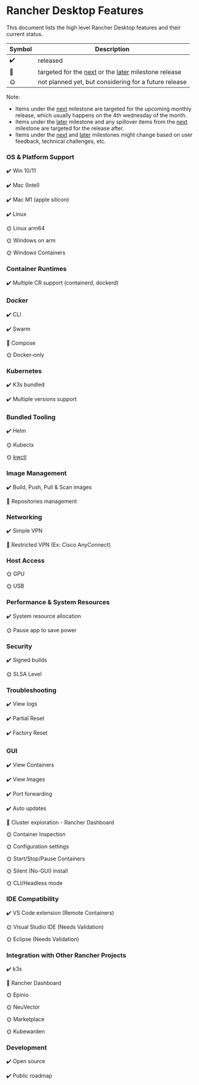 # Rancher Desktop Features

This document lists the high level Rancher Desktop features and their current status.

| Symbol | Description |
| ------------- | ---------------- |
| :heavy_check_mark: | released |
| :calendar: | targeted for the [next] or the [later] milestone release |
| :sun_with_face:| not planned yet, but considering for a future release |

Note:
- Items under the [next] milestone are targeted for the upcoming monthly release, which usually happens on the 4th wednesday of the month.
- Items under the [later] milestone and any spillover items from the [next] milestone are targeted for the release after.
- Items under the [next] and [later] milestones might change based on user feedback, technical challenges, etc.

[next]: https://github.com/rancher-sandbox/rancher-desktop/projects/1?card_filter_query=milestone%3Anext
[later]: https://github.com/rancher-sandbox/rancher-desktop/projects/1?card_filter_query=milestone%3Alater

### OS & Platform Support

:heavy_check_mark: Win 10/11

:heavy_check_mark: Mac (Intel)

:heavy_check_mark: Mac M1 (apple silicon)

:heavy_check_mark: Linux

:sun_with_face: Linux arm64

:sun_with_face: Windows on arm

:sun_with_face: Windows Containers

### Container Runtimes

:heavy_check_mark:  Multiple CR support (containerd, dockerd)

### Docker

:heavy_check_mark: CLI

:heavy_check_mark: Swarm

:calendar: Compose

:sun_with_face: Docker-only

### Kubernetes

:heavy_check_mark: K3s bundled

:heavy_check_mark: Multiple versions support

### Bundled Tooling

:heavy_check_mark: Helm

:sun_with_face: Kubectx

:sun_with_face: [kwctl]

[kwctl]: https://github.com/kubewarden/kwctl

### Image Management

:heavy_check_mark: Build, Push, Pull & Scan images

:calendar: Repositories management

### Networking

:heavy_check_mark: Simple VPN

:calendar: Restricted VPN (Ex: Cisco AnyConnect)

### Host Access

:sun_with_face: GPU

:sun_with_face: USB

### Performance & System Resources

:heavy_check_mark: System resource allocation

:sun_with_face: Pause app to save power  

### Security

:heavy_check_mark: Signed builds

:sun_with_face: SLSA Level

### Troubleshooting

:heavy_check_mark: View logs

:heavy_check_mark: Partial Reset

:heavy_check_mark: Factory Reset

### GUI

:heavy_check_mark: View Containers

:heavy_check_mark: View Images

:heavy_check_mark: Port forwarding

:heavy_check_mark: Auto updates

:calendar: Cluster exploration - Rancher Dashboard

:sun_with_face: Container Inspection

:sun_with_face: Configuration settings

:sun_with_face: Start/Stop/Pause Containers

:sun_with_face: Silent (No-GUI) Install

:sun_with_face: CLI/Headless mode

### IDE Compatibility

:heavy_check_mark: VS Code extension (Remote Containers)

:sun_with_face: Visual Studio IDE (Needs Validation)

:sun_with_face: Eclipse (Needs Validation)

### Integration with Other Rancher Projects

:heavy_check_mark: k3s

:calendar: Rancher Dashboard

:sun_with_face: Epinio

:sun_with_face: NeuVector

:sun_with_face: Marketplace

:sun_with_face: Kubewarden

### Development

:heavy_check_mark: Open source

:heavy_check_mark: Public roadmap
